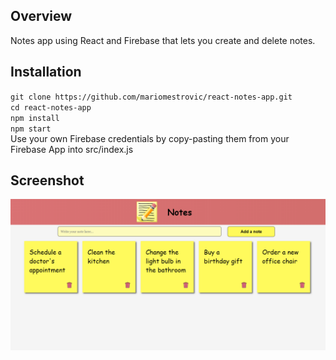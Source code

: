## Overview
Notes app using React and Firebase that lets you create and delete notes.

## Installation
`git clone https://github.com/mariomestrovic/react-notes-app.git`  
`cd react-notes-app`  
`npm install`  
`npm start`  
  Use your own Firebase credentials by copy-pasting them from your Firebase App into src/index.js

## Screenshot

![Screenshot](https://github.com/mariomestrovic/react-notes-app/blob/master/src/react-notes-app.png "Notes App Screenshot")
